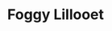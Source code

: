 ---
layout: product
id: 1419063164990
title: Foggy Lillooet
body_html: >-
  <p>Taken in the Tantalus Valley mountain range in November of 2016.</p>

  <p>We were traveling down the mountain after a night of Winter Camping in late November just as the fog rolled up the hillside and completely engulfed us. I managed to snap a shot just before being blinded.</p>

  <p> </p>
vendor: Connell McCarthy
product_type: Photo Print
created_at: 2018-08-22T19:46:33-04:00
handle: foggy-lillooet
updated_at: 2022-01-18T10:42:33-05:00
published_at: 2018-08-22T19:38:24-04:00
template_suffix: ""
status: active
published_scope: global
tags: Batch 02, fog, foggy, forest, Print, sunrise, Trees
admin_graphql_api_id: gid://shopify/Product/1419063164990
variants:
  - id: 39576989204542
    product_id: 1419063164990
    title: 8x10” / Full Colour
    price: "35.00"
    sku: CM-PP-B1-05-XXS-FC
    position: 1
    inventory_policy: deny
    compare_at_price: null
    fulfillment_service: manual
    inventory_management: null
    option1: 8x10”
    option2: Full Colour
    option3: null
    created_at: 2021-09-01T10:45:43-04:00
    updated_at: 2021-09-01T10:46:08-04:00
    taxable: true
    barcode: ""
    grams: 208
    image_id: 6198840164414
    weight: 0.208
    weight_unit: kg
    inventory_item_id: 41671429849150
    inventory_quantity: 0
    old_inventory_quantity: 0
    requires_shipping: true
    admin_graphql_api_id: gid://shopify/ProductVariant/39576989204542
  - id: 39576989237310
    product_id: 1419063164990
    title: 8x10” / Black & White
    price: "35.00"
    sku: CM-PP-B1-05-XXS-BW
    position: 2
    inventory_policy: deny
    compare_at_price: null
    fulfillment_service: manual
    inventory_management: null
    option1: 8x10”
    option2: Black & White
    option3: null
    created_at: 2021-09-01T10:45:43-04:00
    updated_at: 2021-09-01T10:46:08-04:00
    taxable: true
    barcode: ""
    grams: 208
    image_id: 6198839902270
    weight: 0.208
    weight_unit: kg
    inventory_item_id: 41671429881918
    inventory_quantity: 0
    old_inventory_quantity: 0
    requires_shipping: true
    admin_graphql_api_id: gid://shopify/ProductVariant/39576989237310
  - id: 39576989270078
    product_id: 1419063164990
    title: 8.5x11” / Full Colour
    price: "35.00"
    sku: CM-PP-B1-05-XS-FC
    position: 3
    inventory_policy: deny
    compare_at_price: null
    fulfillment_service: manual
    inventory_management: null
    option1: 8.5x11”
    option2: Full Colour
    option3: null
    created_at: 2021-09-01T10:45:43-04:00
    updated_at: 2021-09-01T10:46:09-04:00
    taxable: true
    barcode: ""
    grams: 208
    image_id: 6198840164414
    weight: 0.208
    weight_unit: kg
    inventory_item_id: 41671429914686
    inventory_quantity: 0
    old_inventory_quantity: 0
    requires_shipping: true
    admin_graphql_api_id: gid://shopify/ProductVariant/39576989270078
  - id: 39576989302846
    product_id: 1419063164990
    title: 8.5x11” / Black & White
    price: "35.00"
    sku: CM-PP-B1-05-XS-BW
    position: 4
    inventory_policy: deny
    compare_at_price: null
    fulfillment_service: manual
    inventory_management: null
    option1: 8.5x11”
    option2: Black & White
    option3: null
    created_at: 2021-09-01T10:45:43-04:00
    updated_at: 2021-09-01T10:46:09-04:00
    taxable: true
    barcode: ""
    grams: 208
    image_id: 6198839902270
    weight: 0.208
    weight_unit: kg
    inventory_item_id: 41671429947454
    inventory_quantity: 0
    old_inventory_quantity: 0
    requires_shipping: true
    admin_graphql_api_id: gid://shopify/ProductVariant/39576989302846
  - id: 39576989335614
    product_id: 1419063164990
    title: 13x19” / Full Colour
    price: "40.00"
    sku: CM-PP-B1-05-S-FC
    position: 5
    inventory_policy: deny
    compare_at_price: null
    fulfillment_service: manual
    inventory_management: null
    option1: 13x19”
    option2: Full Colour
    option3: null
    created_at: 2021-09-01T10:45:43-04:00
    updated_at: 2021-09-01T10:46:09-04:00
    taxable: true
    barcode: ""
    grams: 208
    image_id: 6198840164414
    weight: 0.208
    weight_unit: kg
    inventory_item_id: 41671429980222
    inventory_quantity: 0
    old_inventory_quantity: 0
    requires_shipping: true
    admin_graphql_api_id: gid://shopify/ProductVariant/39576989335614
  - id: 39576989368382
    product_id: 1419063164990
    title: 13x19” / Black & White
    price: "40.00"
    sku: CM-PP-B1-05-S-BW
    position: 6
    inventory_policy: deny
    compare_at_price: null
    fulfillment_service: manual
    inventory_management: null
    option1: 13x19”
    option2: Black & White
    option3: null
    created_at: 2021-09-01T10:45:43-04:00
    updated_at: 2021-09-01T10:46:09-04:00
    taxable: true
    barcode: ""
    grams: 208
    image_id: 6198839902270
    weight: 0.208
    weight_unit: kg
    inventory_item_id: 41671430012990
    inventory_quantity: 0
    old_inventory_quantity: 0
    requires_shipping: true
    admin_graphql_api_id: gid://shopify/ProductVariant/39576989368382
  - id: 39576989401150
    product_id: 1419063164990
    title: 16x20” / Full Colour
    price: "50.00"
    sku: CM-PP-B1-05-M-FC
    position: 7
    inventory_policy: deny
    compare_at_price: null
    fulfillment_service: manual
    inventory_management: null
    option1: 16x20”
    option2: Full Colour
    option3: null
    created_at: 2021-09-01T10:45:43-04:00
    updated_at: 2021-09-01T10:46:09-04:00
    taxable: true
    barcode: ""
    grams: 208
    image_id: 6198840164414
    weight: 0.208
    weight_unit: kg
    inventory_item_id: 41671430045758
    inventory_quantity: 0
    old_inventory_quantity: 0
    requires_shipping: true
    admin_graphql_api_id: gid://shopify/ProductVariant/39576989401150
  - id: 39576989433918
    product_id: 1419063164990
    title: 16x20” / Black & White
    price: "50.00"
    sku: CM-PP-B1-05-M-BW
    position: 8
    inventory_policy: deny
    compare_at_price: null
    fulfillment_service: manual
    inventory_management: null
    option1: 16x20”
    option2: Black & White
    option3: null
    created_at: 2021-09-01T10:45:43-04:00
    updated_at: 2021-09-01T10:46:09-04:00
    taxable: true
    barcode: ""
    grams: 208
    image_id: 6198839902270
    weight: 0.208
    weight_unit: kg
    inventory_item_id: 41671430078526
    inventory_quantity: 0
    old_inventory_quantity: 0
    requires_shipping: true
    admin_graphql_api_id: gid://shopify/ProductVariant/39576989433918
  - id: 39576989466686
    product_id: 1419063164990
    title: 20x24” / Full Colour
    price: "60.00"
    sku: CM-PP-B1-05-L-FC
    position: 9
    inventory_policy: deny
    compare_at_price: null
    fulfillment_service: manual
    inventory_management: null
    option1: 20x24”
    option2: Full Colour
    option3: null
    created_at: 2021-09-01T10:45:43-04:00
    updated_at: 2021-09-01T10:46:09-04:00
    taxable: true
    barcode: ""
    grams: 208
    image_id: 6198840164414
    weight: 0.208
    weight_unit: kg
    inventory_item_id: 41671430111294
    inventory_quantity: 0
    old_inventory_quantity: 0
    requires_shipping: true
    admin_graphql_api_id: gid://shopify/ProductVariant/39576989466686
  - id: 39576989499454
    product_id: 1419063164990
    title: 20x24” / Black & White
    price: "60.00"
    sku: CM-PP-B1-05-L-BW
    position: 10
    inventory_policy: deny
    compare_at_price: null
    fulfillment_service: manual
    inventory_management: null
    option1: 20x24”
    option2: Black & White
    option3: null
    created_at: 2021-09-01T10:45:43-04:00
    updated_at: 2021-09-01T10:46:09-04:00
    taxable: true
    barcode: ""
    grams: 208
    image_id: 6198839902270
    weight: 0.208
    weight_unit: kg
    inventory_item_id: 41671430144062
    inventory_quantity: 0
    old_inventory_quantity: 0
    requires_shipping: true
    admin_graphql_api_id: gid://shopify/ProductVariant/39576989499454
  - id: 39576989532222
    product_id: 1419063164990
    title: 20x30” / Full Colour
    price: "70.00"
    sku: CM-PP-B1-05-XL-FC
    position: 11
    inventory_policy: deny
    compare_at_price: null
    fulfillment_service: manual
    inventory_management: null
    option1: 20x30”
    option2: Full Colour
    option3: null
    created_at: 2021-09-01T10:45:43-04:00
    updated_at: 2021-09-01T10:46:09-04:00
    taxable: true
    barcode: ""
    grams: 208
    image_id: 6198840164414
    weight: 0.208
    weight_unit: kg
    inventory_item_id: 41671430176830
    inventory_quantity: 0
    old_inventory_quantity: 0
    requires_shipping: true
    admin_graphql_api_id: gid://shopify/ProductVariant/39576989532222
  - id: 39576989564990
    product_id: 1419063164990
    title: 20x30” / Black & White
    price: "70.00"
    sku: CM-PP-B1-05-XL-BW
    position: 12
    inventory_policy: deny
    compare_at_price: null
    fulfillment_service: manual
    inventory_management: null
    option1: 20x30”
    option2: Black & White
    option3: null
    created_at: 2021-09-01T10:45:43-04:00
    updated_at: 2021-09-01T10:46:09-04:00
    taxable: true
    barcode: ""
    grams: 208
    image_id: 6198839902270
    weight: 0.208
    weight_unit: kg
    inventory_item_id: 41671430209598
    inventory_quantity: 0
    old_inventory_quantity: 0
    requires_shipping: true
    admin_graphql_api_id: gid://shopify/ProductVariant/39576989564990
  - id: 39576989597758
    product_id: 1419063164990
    title: 24x36” / Full Colour
    price: "90.00"
    sku: CM-PP-B1-05-XXL-FC
    position: 13
    inventory_policy: deny
    compare_at_price: null
    fulfillment_service: manual
    inventory_management: null
    option1: 24x36”
    option2: Full Colour
    option3: null
    created_at: 2021-09-01T10:45:43-04:00
    updated_at: 2021-09-01T10:46:09-04:00
    taxable: true
    barcode: ""
    grams: 208
    image_id: 6198840164414
    weight: 0.208
    weight_unit: kg
    inventory_item_id: 41671430242366
    inventory_quantity: 0
    old_inventory_quantity: 0
    requires_shipping: true
    admin_graphql_api_id: gid://shopify/ProductVariant/39576989597758
  - id: 39576989630526
    product_id: 1419063164990
    title: 24x36” / Black & White
    price: "90.00"
    sku: CM-PP-B1-05-XXL-BW
    position: 14
    inventory_policy: deny
    compare_at_price: null
    fulfillment_service: manual
    inventory_management: null
    option1: 24x36”
    option2: Black & White
    option3: null
    created_at: 2021-09-01T10:45:43-04:00
    updated_at: 2021-09-01T10:46:09-04:00
    taxable: true
    barcode: ""
    grams: 208
    image_id: 6198839902270
    weight: 0.208
    weight_unit: kg
    inventory_item_id: 41671430275134
    inventory_quantity: 0
    old_inventory_quantity: 0
    requires_shipping: true
    admin_graphql_api_id: gid://shopify/ProductVariant/39576989630526
  - id: 39576989663294
    product_id: 1419063164990
    title: 30x40” / Full Colour
    price: "100.00"
    sku: CM-PP-B1-05-XXXL-FC
    position: 15
    inventory_policy: deny
    compare_at_price: null
    fulfillment_service: manual
    inventory_management: null
    option1: 30x40”
    option2: Full Colour
    option3: null
    created_at: 2021-09-01T10:45:43-04:00
    updated_at: 2021-09-01T10:46:09-04:00
    taxable: true
    barcode: ""
    grams: 208
    image_id: 6198840164414
    weight: 0.208
    weight_unit: kg
    inventory_item_id: 41671430307902
    inventory_quantity: 0
    old_inventory_quantity: 0
    requires_shipping: true
    admin_graphql_api_id: gid://shopify/ProductVariant/39576989663294
  - id: 39576989696062
    product_id: 1419063164990
    title: 30x40” / Black & White
    price: "100.00"
    sku: CM-PP-B1-05-XXXL-BW
    position: 16
    inventory_policy: deny
    compare_at_price: null
    fulfillment_service: manual
    inventory_management: null
    option1: 30x40”
    option2: Black & White
    option3: null
    created_at: 2021-09-01T10:45:43-04:00
    updated_at: 2021-09-01T10:46:09-04:00
    taxable: true
    barcode: ""
    grams: 208
    image_id: 6198839902270
    weight: 0.208
    weight_unit: kg
    inventory_item_id: 41671430340670
    inventory_quantity: 0
    old_inventory_quantity: 0
    requires_shipping: true
    admin_graphql_api_id: gid://shopify/ProductVariant/39576989696062
options:
  - id: 1948197257278
    product_id: 1419063164990
    name: Size
    position: 1
    values:
      - 8x10”
      - 8.5x11”
      - 13x19”
      - 16x20”
      - 20x24”
      - 20x30”
      - 24x36”
      - 30x40”
  - id: 8589735460926
    product_id: 1419063164990
    name: Color
    position: 2
    values:
      - Full Colour
      - Black & White
images:
  - id: 6198840164414
    product_id: 1419063164990
    position: 1
    created_at: 2019-03-04T19:37:12-05:00
    updated_at: 2021-05-04T17:53:57-04:00
    alt: null
    width: 1000
    height: 1500
    src: https://cdn.shopify.com/s/files/1/1624/2355/products/CM---Foggy-Lillooet-_Product-Mockup-2019.jpg?v=1620165237
    variant_ids:
      - 39576989204542
      - 39576989270078
      - 39576989335614
      - 39576989401150
      - 39576989466686
      - 39576989532222
      - 39576989597758
      - 39576989663294
    admin_graphql_api_id: gid://shopify/ProductImage/6198840164414
  - id: 6198839902270
    product_id: 1419063164990
    position: 2
    created_at: 2019-03-04T19:37:11-05:00
    updated_at: 2021-05-04T17:53:57-04:00
    alt: null
    width: 1000
    height: 1500
    src: https://cdn.shopify.com/s/files/1/1624/2355/products/CM---Foggy-Lillooet-_Product-Mockup-2019_-B_W.jpg?v=1620165237
    variant_ids:
      - 39576989237310
      - 39576989302846
      - 39576989368382
      - 39576989433918
      - 39576989499454
      - 39576989564990
      - 39576989630526
      - 39576989696062
    admin_graphql_api_id: gid://shopify/ProductImage/6198839902270
  - id: 28230021316670
    product_id: 1419063164990
    position: 3
    created_at: 2021-05-04T19:31:18-04:00
    updated_at: 2021-05-04T19:31:18-04:00
    alt: null
    width: 2000
    height: 1800
    src: https://cdn.shopify.com/s/files/1/1624/2355/products/PAR_02_0001_4c641861-c0e5-4053-b2cd-e5062ac2b44c.png?v=1620171078
    variant_ids: []
    admin_graphql_api_id: gid://shopify/ProductImage/28230021316670
image:
  id: 6198840164414
  product_id: 1419063164990
  position: 1
  created_at: 2019-03-04T19:37:12-05:00
  updated_at: 2021-05-04T17:53:57-04:00
  alt: null
  width: 1000
  height: 1500
  src: https://cdn.shopify.com/s/files/1/1624/2355/products/CM---Foggy-Lillooet-_Product-Mockup-2019.jpg?v=1620165237
  variant_ids:
    - 39576989204542
    - 39576989270078
    - 39576989335614
    - 39576989401150
    - 39576989466686
    - 39576989532222
    - 39576989597758
    - 39576989663294
  admin_graphql_api_id: gid://shopify/ProductImage/6198840164414

---
